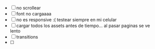 - [ ] no scrollear
- [ ] font no cargaaaa
- [ ] no es responsive :( testear siempre en mi celular
- [ ] cargar todos los assets antes de tiempo... al pasar paginas se ve lento
- [ ] transitions
- [ ] 
